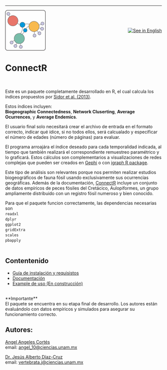 ---
<!-- README.md is generated from README.Rmd. Please edit that file -->
<div style="display: flex; justify-content: space-between; align-items: center; width: 100%;">
  <img src="images/icono_connectR.png" width="130">
<a href="https://chuchodc.github.io/ConnectR/README">
    <img src="https://img.shields.io/badge/See%20in%20English-%23FFFFFF?style=for-the-badge&logoColor=white&color=blue" alt="See in English">
</a>
</div>

# **ConnectR** 

<br>

Este es un paquete completamente desarrollado en R, el cual calcula los índices propuestos por [Sidor et al. (2013)](https://doi.org/10.1073/pnas.1302323110).

Estos índices incluyen:<br>
**Biogeographic Connectedness**, **Network Cluserting**, **Average Ocurrences**, y **Average Endemics**.

El usuario final solo necesitará crear el archivo de entrada en el formato correcto,
indicar qué ídice, si no todos ellos, será calcualado y especificar el número de edades (número de páginas) para evaluar.

El programa arroajára el índice deseado para cada temporalidad indicada, al tiempo que también realizará el correspondiente remuestreo paramétrico y lo graficará.
Estos cálculos son complementarios a visualizaciones de redes complejas que pueden ser creados en [Gephi](https://gephi.org/) o con [igraph R package](https://igraph.org/).


Este tipo de análisis son relevantes porque nos permiten realizar estudios biogeográficos de fauna fósil usando exclusivamente sus ocurrencias geográficas. Además de la documentación, [ConnectR](https://github.com/ChuchoDC/ConnectR) incluye un conjunto de datos empíricos de peces fósiles del Cretácico, Aulopiformes, un grupo ampliamente distribuido con un registro fósil numeroso y bien conocido. 

Para que el paquete funcion correctamente, las dependencias necesarias son<br>
`readxl`<br>
`dplyr` <br>
`ggplot2`<br>
`gridExtra`<br>
`scales`<br>
`pbapply`<br>
<br>

## Contentenido

- [Guía de instalación y requisistos](Installation_Dependencies.md)
- [Documentación](Documentation.md)
- [Example de uso (En construcción)]() 

<br>
**Importante**<br>
El paquete se encuentra en su etapa final de desarrollo.
Los autores están evaluándolo con datos empíricos y simulados para asegurar su funcionamiento correcto. 


<br>

## **Autores**:
[Angel Angeles Cortés](https://github.com/4ngel19)  
email:
<a href="mailto:angel_10@ciencias.unam.mx" class="email">angel_10@ciencias.unam.mx</a>

[Dr. Jesús Alberto Díaz-Cruz](https://github.com/ChuchoDC)  
email:
<a href="mailto:vertebrata.j@ciencias.unam.mx" class="email">vertebrata.j@ciencias.unam.mx</a>

